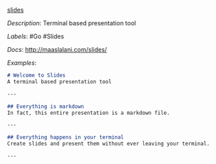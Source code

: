 [slides](https://github.com/maaslalani/slides)

*Description*: Terminal based presentation tool

*Labels*: #Go #Slides

*Docs*: http://maaslalani.com/slides/

*Examples*:

```markdown
# Welcome to Slides
A terminal based presentation tool

---

## Everything is markdown
In fact, this entire presentation is a markdown file.

---

## Everything happens in your terminal
Create slides and present them without ever leaving your terminal.

---
```
